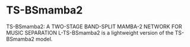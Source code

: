 # TS-BSmamba2
TS-BSmamba2:  A TWO-STAGE BAND-SPLIT MAMBA-2 NETWORK FOR MUSIC SEPARATION
L-TS-BSmamba2 is a lightweight version of the TS-BSmamba2 model.
